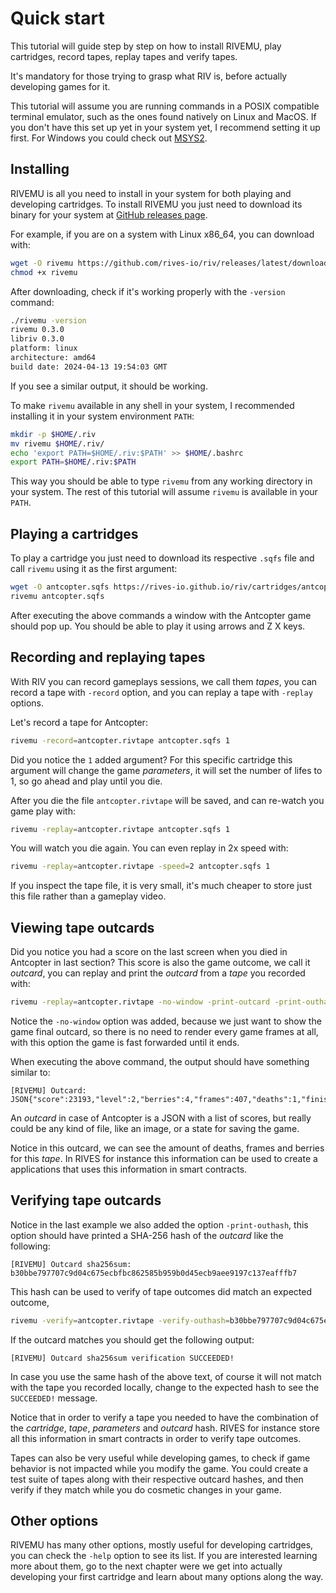 # Quick start

This tutorial will guide step by step on how to install RIVEMU,
play cartridges, record tapes, replay tapes and verify tapes.

It's mandatory for those trying to grasp what RIV is,
before actually developing games for it.

This tutorial will assume you are running commands in a POSIX compatible terminal emulator, such as the ones found natively on Linux and MacOS.
If you don't have this set up yet in your system yet,
I recommend setting it up first.
For Windows you could check out [MSYS2](https://www.msys2.org/).

## Installing

RIVEMU is all you need to install in your system for both playing and developing cartridges.
To install RIVEMU you just need to download its binary for your system
at [GitHub releases page](https://github.com/rives-io/riv/releases/latest).

For example, if you are on a system with Linux x86_64, you can download with:

```sh
wget -O rivemu https://github.com/rives-io/riv/releases/latest/download/rivemu-linux-amd64
chmod +x rivemu
```

After downloading, check if it's working properly with the `-version` command:

```sh
./rivemu -version
rivemu 0.3.0
libriv 0.3.0
platform: linux
architecture: amd64
build date: 2024-04-13 19:54:03 GMT
```

If you see a similar output, it should be working.

To make `rivemu` available in any shell in your system,
I recommended installing it in your system environment `PATH`:

```sh
mkdir -p $HOME/.riv
mv rivemu $HOME/.riv/
echo 'export PATH=$HOME/.riv:$PATH' >> $HOME/.bashrc
export PATH=$HOME/.riv:$PATH
```

This way you should be able to type `rivemu` from any working directory in your system.
The rest of this tutorial will assume `rivemu` is available in your `PATH`.

## Playing a cartridges

To play a cartridge you just need to download its respective `.sqfs` file
and call `rivemu` using it as the first argument:

```sh
wget -O antcopter.sqfs https://rives-io.github.io/riv/cartridges/antcopter.sqfs
rivemu antcopter.sqfs
```

After executing the above commands a window with the Antcopter game should pop up.
You should be able to play it using arrows and Z X keys.

## Recording and replaying tapes

With RIV you can record gameplays sessions, we call them *tapes*,
you can record a tape with `-record` option,
and you can replay a tape with `-replay` options.

Let's record a tape for Antcopter:

```sh
rivemu -record=antcopter.rivtape antcopter.sqfs 1
```

Did you notice the `1` added argument?
For this specific cartridge this argument will change the game *parameters*,
it will set the number of lifes to 1, so go ahead and play until you die.

After you die the file `antcopter.rivtape` will be saved,
and can re-watch you game play with:

```sh
rivemu -replay=antcopter.rivtape antcopter.sqfs 1
```

You will watch you die again.
You can even replay in 2x speed with:

```sh
rivemu -replay=antcopter.rivtape -speed=2 antcopter.sqfs 1
```

If you inspect the tape file, it is very small,
it's much cheaper to store just this file rather than a gameplay video.

## Viewing tape outcards

Did you notice you had a score on the last screen when you died in Antcopter in last section?
This score is also the game outcome, we call it *outcard*,
you can replay and print the *outcard* from a *tape* you recorded with:

```sh
rivemu -replay=antcopter.rivtape -no-window -print-outcard -print-outhash antcopter.sqfs 1
```

Notice the `-no-window` option was added,
because we just want to show the game final outcard,
so there is no need to render every game frames at all,
with this option the game is fast forwarded until it ends.

When executing the above command, the output should have something similar to:
```
[RIVEMU] Outcard:
JSON{"score":23193,"level":2,"berries":4,"frames":407,"deaths":1,"finished":true}
```

An *outcard* in case of Antcopter is a JSON with a list of scores,
but really could be any kind of file, like an image, or a state for saving the game.

Notice in this outcard, we can see the amount of deaths, frames and berries for this *tape*.
In RIVES for instance this information can be used to create a applications that uses
this information in smart contracts.

## Verifying tape outcards

Notice in the last example we also added the option `-print-outhash`,
this option should have printed a SHA-256 hash of the *outcard* like the following:

```
[RIVEMU] Outcard sha256sum:
b30bbe797707c9d04c675ecbfbc862585b959b0d45ecb9aee9197c137eafffb7
```

This hash can be used to verify of tape outcomes did match an expected outcome,

```sh
rivemu -verify=antcopter.rivtape -verify-outhash=b30bbe797707c9d04c675ecbfbc862585b959b0d45ecb9aee9197c137eafffb7 -no-window antcopter.sqfs 1
```

If the outcard matches you should get the following output:
```
[RIVEMU] Outcard sha256sum verification SUCCEEDED!
```

In case you use the same hash of the above text,
of course it will not match with the tape you recorded locally,
change to the expected hash to see the `SUCCEEDED!` message.

Notice that in order to verify a tape
you needed to have the combination of the *cartridge*, *tape*, *parameters* and *outcard* hash.
RIVES for instance store all this information in smart contracts in order to verify tape outcomes.

Tapes can also be very useful while developing games,
to check if game behavior is not impacted while you modify the game.
You could create a test suite of tapes along with their respective outcard hashes,
and then verify if they match while you do cosmetic changes in your game.

## Other options

RIVEMU has many other options, mostly useful for developing cartridges,
you can check the `-help` option to see its list.
If you are interested learning more about them,
go to the next chapter were we get into actually developing your first cartridge
and learn about many options along the way.
